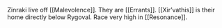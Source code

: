 Zinraki live off [[Malevolence]]. They are [[Errants]]. [[Xir’vathis]] is their home directly below Rygoval. Race very high in [[Resonance]].